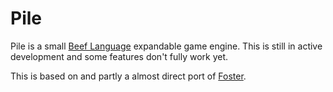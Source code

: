 # Pile
Pile is a small [Beef Language](https://github.com/beefytech/Beef) expandable game engine.
This is still in active development and some features don't fully work yet.

This is based on and partly a almost direct port of [Foster](https://github.com/NoelFB/Foster).
